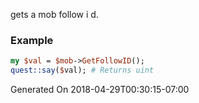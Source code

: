 gets a mob follow i d.
### Example

```perl
my $val = $mob->GetFollowID();
quest::say($val); # Returns uint
```


Generated On 2018-04-29T00:30:15-07:00